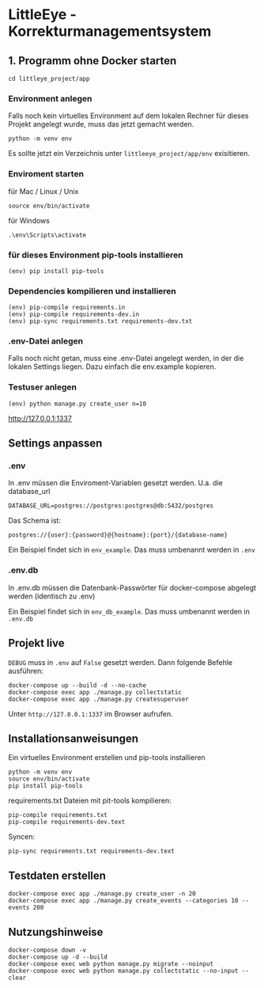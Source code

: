 # LittleEye - Korrekturmanagementsystem

## 1. Programm ohne Docker starten 

    cd littleye_project/app

### Environment anlegen 
Falls noch kein virtuelles Environment auf dem lokalen Rechner für 
dieses Projekt angelegt wurde, muss das jetzt gemacht werden.

    python -m venv env

Es sollte jetzt ein Verzeichnis unter `littleeye_project/app/env` exisitieren.

### Enviroment starten
für Mac / Linux / Unix

    source env/bin/activate

für Windows

    .\env\Scripts\activate
    
### für dieses Environment pip-tools installieren

    (env) pip install pip-tools

### Dependencies kompilieren und installieren

    (env) pip-compile requirements.in
    (env) pip-compile requirements-dev.in
    (env) pip-sync requirements.txt requirements-dev.txt 

### .env-Datei anlegen
Falls noch nicht getan, muss eine .env-Datei angelegt werden, in der die
lokalen Settings liegen. Dazu einfach die env.example kopieren.



### Testuser anlegen

    (env) python manage.py create_user n=10  
    

http://127.0.0.1:1337

## Settings anpassen

### .env
In .env müssen die Enviroment-Variablen gesetzt werden. U.a. die database_url

    DATABASE_URL=postgres://postgres:postgres@db:5432/postgres

Das Schema ist:
    
    postgres://{user}:{password}@{hostname}:{port}/{database-name} 


Ein Beispiel findet sich in `env_example`. Das muss umbenannt werden in
`.env`

### .env.db
In .env.db müssen die Datenbank-Passwörter für docker-compose abgelegt werden
(identisch zu .env)

Ein Beispiel findet sich in `env_db_example`. Das muss umbenannt werden in
`.env.db`

## Projekt live
`DEBUG` muss in `.env` auf `False` gesetzt werden. Dann folgende Befehle
ausführen: 

    docker-compose up --build -d --no-cache
    docker-compose exec app ./manage.py collectstatic
    docker-compose exec app ./manage.py createsuperuser 

Unter `http://127.0.0.1:1337` im Browser aufrufen.


## Installationsanweisungen

Ein virtuelles Environment erstellen und pip-tools installieren

    python -m venv env
    source env/bin/activate
    pip install pip-tools

requirements.txt Dateien mit pit-tools kompilieren:

    pip-compile requirements.txt
    pip-compile requirements-dev.text

Syncen:

    pip-sync requirements.txt requirements-dev.text


## Testdaten erstellen

    docker-compose exec app ./manage.py create_user -n 20
    docker-compose exec app ./manage.py create_events --categories 10 --events 200

## Nutzungshinweise
    docker-compose down -v
    docker-compose up -d --build
    docker-compose exec web python manage.py migrate --noinput
    docker-compose exec web python manage.py collectstatic --no-input --clear

